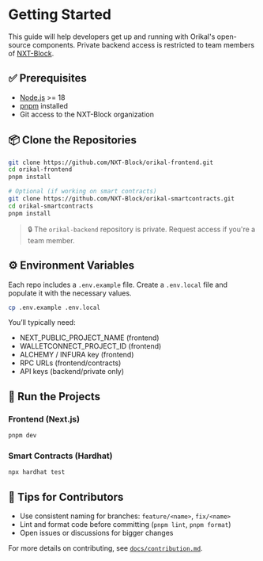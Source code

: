 # Getting Started

This guide will help developers get up and running with Orikal's open-source components. Private backend access is restricted to team members of [NXT-Block](https://github.com/NXT-Block).

## ✅ Prerequisites
- [Node.js](https://nodejs.org/) >= 18
- [pnpm](https://pnpm.io/) installed
- Git access to the NXT-Block organization

## 📦 Clone the Repositories
```bash
git clone https://github.com/NXT-Block/orikal-frontend.git
cd orikal-frontend
pnpm install

# Optional (if working on smart contracts)
git clone https://github.com/NXT-Block/orikal-smartcontracts.git
cd orikal-smartcontracts
pnpm install
```

> 🔒 The `orikal-backend` repository is private. Request access if you're a team member.

## ⚙️ Environment Variables
Each repo includes a `.env.example` file.
Create a `.env.local` file and populate it with the necessary values.

```bash
cp .env.example .env.local
```

You’ll typically need:
- NEXT_PUBLIC_PROJECT_NAME (frontend)
- WALLETCONNECT_PROJECT_ID (frontend)
- ALCHEMY / INFURA key (frontend)
- RPC URLs (frontend/contracts)
- API keys (backend/private only)

## 🧪 Run the Projects
### Frontend (Next.js)
```bash
pnpm dev
```

### Smart Contracts (Hardhat)
```bash
npx hardhat test
```

## 🧠 Tips for Contributors
- Use consistent naming for branches: `feature/<name>`, `fix/<name>`
- Lint and format code before committing (`pnpm lint`, `pnpm format`)
- Open issues or discussions for bigger changes

For more details on contributing, see [`docs/contribution.md`](./contribution.md).
